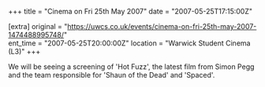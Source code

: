 +++
title = "Cinema on Fri 25th May 2007"
date = "2007-05-25T17:15:00Z"

[extra]
original = "https://uwcs.co.uk/events/cinema-on-fri-25th-may-2007-1474488995748/"    
ent_time = "2007-05-25T20:00:00Z"
location = "Warwick Student Cinema (L3)"
+++

We will be seeing a screening of 'Hot Fuzz', the latest film from Simon Pegg and the team responsible for 'Shaun of the Dead' and 'Spaced'.

